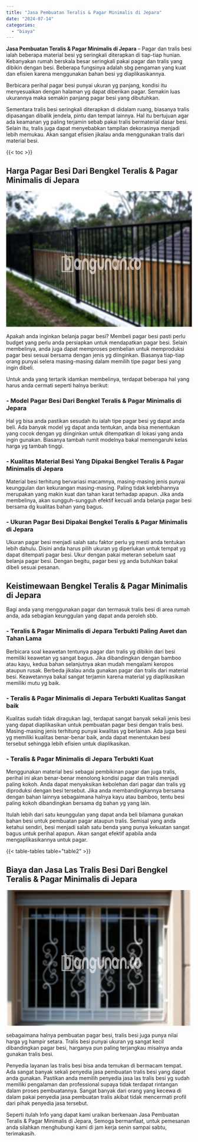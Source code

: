 ```yaml
---
title: "Jasa Pembuatan Teralis & Pagar Minimalis di Jepara"
date: "2024-07-14"
categories: 
  - "biaya"
---
```


**Jasa Pembuatan Teralis & Pagar Minimalis di Jepara** – Pagar dan tralis besi ialah beberapa material besi yg seringkali diterapkan di tiap-tiap hunian. Kebanyakan rumah berskala besar seringkali pakai pagar dan tralis yang dibikin dengan besi. Beberapa fungsinya adalah sbg pengaman yang kuat dan efisien karena menggunakan bahan besi yg diaplikasikannya.

Berbicara perihal pagar besi punyai ukuran yg panjang, kondisi itu menyesuaikan dengan halaman yg dapat diberikan pagar. Semakin luas ukurannya maka semakin panjang pagar besi yang dibutuhkan.

Sementara tralis besi seringkali diterapkan di didalam ruang, biasanya tralis dipasangan dibalik jendela, pintu dan tempat lainnya. Hal itu bertujuan agar ada keamanan yg paling terjamin sebab pakai tralis bermaterial dasar besi. Selain itu, tralis juga dapat menyebabkan tampilan dekorasinya menjadi lebih memukau. Akan sangat efisien jikalau anda menggunakan tralis dari material besi.

{{< toc >}}

## Harga Pagar Besi Dari Bengkel Teralis & Pagar Minimalis di Jepara

![Jasa Pembuatan Teralis & Pagar Minimalis di Jepara](/images/pagar-minimalis-murah-63.png)

Apakah anda inginkan belanja pagar besi? Membeli pagar besi pasti perlu budget yang perlu anda persiapkan untuk mendapatkan pagar besi. Selain membelinya, anda juga dapat memproses pembelian untuk memproduksi pagar besi sesuai bersama dengan jenis yg diinginkan. Biasanya tiap-tiap orang punyai selera masing-masing dalam memilih tipe pagar besi yang ingin dibeli.

Untuk anda yang tertarik idamkan membelinya, terdapat beberapa hal yang harus anda cermati seperti halnya berikut:
### \- Model Pagar Besi Dari Bengkel Teralis & Pagar Minimalis di Jepara

Hal yg bisa anda pastikan sesudah itu ialah tipe pagar besi yg dapat anda beli. Ada banyak model yg dapat anda tentukan, anda bisa menentukan yang cocok dengan yg diinginkan untuk ditempatkan di lokasi yang anda ingin gunakan. Biasanya tambah rumit modelnya bakal memengaruhi kelas harga yg tambah tinggi.

### \- Kualitas Material Besi Yang Dipakai Bengkel Teralis & Pagar Minimalis di Jepara

Material besi terhitung bervariasi macamnya, masing-masing jenis punyai keunggulan dan kekurangan masing-masing. Paling tidak kelebihannya merupakan yang makin kuat dan tahan karat terhadap apapun. Jika anda membelinya, akan sungguh-sungguh efektif kecuali anda belanja pagar besi bersama dg kualitas bahan yang bagus.

### \- Ukuran Pagar Besi Dipakai Bengkel Teralis & Pagar Minimalis di Jepara

Ukuran pagar besi menjadi salah satu faktor perlu yg mesti anda tentukan lebih dahulu. Disini anda harus pilih ukuran yg diperlukan untuk tempat yg dapat ditempati pagar besi. Ukur dengan pakai meteran sebelum saat belanja pagar besi. Dengan begitu, pagar besi yg anda butuhkan bakal dibeli sesuai pesanan.

## Keistimewaan Bengkel Teralis & Pagar Minimalis di Jepara

Bagi anda yang menggunakan pagar dan termasuk tralis besi di area rumah anda, ada sebagian keunggulan yang dapat anda peroleh sbb.

### \- Teralis & Pagar Minimalis di Jepara Terbukti Paling Awet dan Tahan Lama

Berbicara soal keawetan tentunya pagar dan tralis yg dibikin dari besi memiliki keawetan yg sangat bagus. Jika dibandingkan dengan bamboo atau kayu, kedua bahan selanjutnya akan mudah mengalami keropos ataupun rusak. Berbeda jikalau anda gunakan pagar dan tralis dari material besi. Keawetannya bakal sangat terjamin karena material yg diaplikasikan memiliki mutu yg baik.

### \- Teralis & Pagar Minimalis di Jepara Terbukti Kualitas Sangat baik

Kualitas sudah tidak diragukan lagi, terdapat sangat banyak sekali jenis besi yang dapat diaplikasikan untuk pembuatan pagar besi dengan tralis besi. Masing-masing jenis terhitung punyai kwalitas yg berlainan. Ada juga besi yg memiliki kualitas benar-benar baik, anda dapat menentukan besi tersebut sehingga lebih efisien untuk diaplikasikan.

### \- Teralis & Pagar Minimalis di Jepara Terbukti Kuat

Menggunakan material besi sebagai pembikinan pagar dan juga tralis, perihal ini akan benar-benar menolong kondisi pagar dan tralis menjadi paling kokoh. Anda dapat menyaksikan kebolehan dari pagar dan tralis yg diproduksi dengan besi tersebut. Jika anda membandingkannya bersama dengan bahan lainnya sebagaimana halnya kayu atau bamboo, tentu besi paling kokoh dibandingkan bersama dg bahan yg yang lain.

Itulah lebih dari satu keunggulan yang dapat anda beli bilamana gunakan bahan besi untuk pembuatan pagar ataupun tralis. Semisal yang anda ketahui sendiri, besi menjadi salah satu benda yang punya kekuatan sangat bagus untuk perihal apapun. Akan sangat efektif apabila anda mengaplikasikannya untuk pagar.

{{< table-tables table="table2" >}}

## Biaya dan Jasa Las Tralis Besi Dari Bengkel Teralis & Pagar Minimalis di Jepara

![Jasa Pembuatan Teralis & Pagar Minimalis di Jepara](/images/teralis-minimalis-murah-15.png)

sebagaimana halnya pembuatan pagar besi, tralis besi juga punya nilai harga yg hampir setara. Tralis besi punyai ukuran yg sangat kecil dibandingkan pagar besi, harganya pun paling terjangkau misalnya anda gunakan tralis besi.

Penyedia layanan las tralis besi bisa anda temukan di bermacam tempat. Ada sangat banyak sekali penyedia jasa pembuatan tralis besi yang dapat anda gunakan. Pastikan anda memilih penyedia jasa las tralis besi yg sudah memiliki pengalaman dan professional supaya tidak terdapat rintangan dalam proses pembuatannya. Sangat banyak dari orang yang kecewa di dalam pakai penyedia jasa pembuatan tralis akibat tidak mencermati profil dari pihak penyedia jasa tersebut.

Seperti itulah Info yang dapat kami uraikan berkenaan Jasa Pembuatan Teralis & Pagar Minimalis di Jepara, Semoga bermanfaat, untuk pemesanan anda silahkan menghubungi kami di jam kerja senin sampai sabtu, terimakasih.
